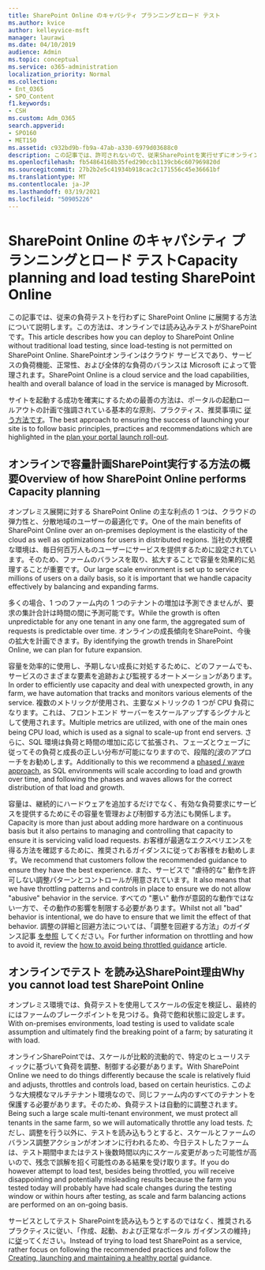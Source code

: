 ```yaml
---
title: SharePoint Online のキャパシティ プランニングとロード テスト
ms.author: kvice
author: kelleyvice-msft
manager: laurawi
ms.date: 04/10/2019
audience: Admin
ms.topic: conceptual
ms.service: o365-administration
localization_priority: Normal
ms.collection:
- Ent_O365
- SPO_Content
f1.keywords:
- CSH
ms.custom: Adm_O365
search.appverid:
- SPO160
- MET150
ms.assetid: c932bd9b-fb9a-47ab-a330-6979d03688c0
description: この記事では、許可されないので、従来SharePointを実行せずにオンラインに展開する方法について説明します。
ms.openlocfilehash: fb54864168b35fed290ccb1139cb6c607969820d
ms.sourcegitcommit: 27b2b2e5c41934b918cac2c171556c45e36661bf
ms.translationtype: MT
ms.contentlocale: ja-JP
ms.lasthandoff: 03/19/2021
ms.locfileid: "50905226"
---
```

# <a name="capacity-planning-and-load-testing-sharepoint-online"></a><span data-ttu-id="bda5f-103">SharePoint Online のキャパシティ プランニングとロード テスト</span><span class="sxs-lookup"><span data-stu-id="bda5f-103">Capacity planning and load testing SharePoint Online</span></span>
<span data-ttu-id="bda5f-104">この記事では、従来の負荷テストを行わずに SharePoint Online に展開する方法について説明します。この方法は、オンラインでは読み込みテストがSharePointです。</span><span class="sxs-lookup"><span data-stu-id="bda5f-104">This article describes how you can deploy to SharePoint Online without traditional load testing, since load-testing is not permitted on SharePoint Online.</span></span> <span data-ttu-id="bda5f-105">SharePointオンラインはクラウド サービスであり、サービスの負荷機能、正常性、および全体的な負荷のバランスは Microsoft によって管理されます。</span><span class="sxs-lookup"><span data-stu-id="bda5f-105">SharePoint Online is a cloud service and the load capabilities, health and overall balance of load in the service is managed by Microsoft.</span></span>
  
<span data-ttu-id="bda5f-106">サイトを起動する成功を確実にするための最善の方法は、ポータルの起動ロールアウトの計画で強調されている基本的な原則、プラクティス、推奨事項に [従う方法です](planportallaunchroll-out.md)。</span><span class="sxs-lookup"><span data-stu-id="bda5f-106">The best approach to ensuring the success of launching your site is to follow basic principles, practices and recommendations which are highlighted in the [plan your portal launch roll-out](planportallaunchroll-out.md).</span></span>

## <a name="overview-of-how-sharepoint-online-performs-capacity-planning"></a><span data-ttu-id="bda5f-107">オンラインで容量計画SharePoint実行する方法の概要</span><span class="sxs-lookup"><span data-stu-id="bda5f-107">Overview of how SharePoint Online performs Capacity planning</span></span> 
<span data-ttu-id="bda5f-108">オンプレミス展開に対する SharePoint Online の主な利点の 1 つは、クラウドの弾力性と、分散地域のユーザーの最適化です。</span><span class="sxs-lookup"><span data-stu-id="bda5f-108">One of the main benefits of SharePoint Online over an on-premises deployment is the elasticity of the cloud as well as optimizations for users in distributed regions.</span></span> <span data-ttu-id="bda5f-109">当社の大規模な環境は、毎日何百万人ものユーザーにサービスを提供するために設定されています。そのため、ファームのバランスを取り、拡大することで容量を効果的に処理することが重要です。</span><span class="sxs-lookup"><span data-stu-id="bda5f-109">Our large scale environment is set up to service millions of users on a daily basis, so it is important that we handle capacity effectively by balancing and expanding farms.</span></span>
  
<span data-ttu-id="bda5f-110">多くの場合、1 つのファーム内の 1 つのテナントの増加は予測できませんが、要求の集計合計は時間の間に予測可能です。</span><span class="sxs-lookup"><span data-stu-id="bda5f-110">While the growth is often unpredictable for any one tenant in any one farm, the aggregated sum of requests is predictable over time.</span></span> <span data-ttu-id="bda5f-111">オンラインの成長傾向をSharePoint、今後の拡大を計画できます。</span><span class="sxs-lookup"><span data-stu-id="bda5f-111">By identifying the growth trends in SharePoint Online, we can plan for future expansion.</span></span>
  
<span data-ttu-id="bda5f-112">容量を効率的に使用し、予期しない成長に対処するために、どのファームでも、サービスのさまざまな要素を追跡および監視するオートメーションがあります。</span><span class="sxs-lookup"><span data-stu-id="bda5f-112">In order to efficiently use capacity and deal with unexpected growth, in any farm, we have automation that tracks and monitors various elements of the service.</span></span> <span data-ttu-id="bda5f-113">複数のメトリックが使用され、主要なメトリックの 1 つが CPU 負荷になります。これは、フロントエンド サーバーをスケールアップするシグナルとして使用されます。</span><span class="sxs-lookup"><span data-stu-id="bda5f-113">Multiple metrics are utilized, with one of the main ones being CPU load, which is used as a signal to scale-up front end servers.</span></span> <span data-ttu-id="bda5f-114">さらに、SQL 環境は負荷と時間の増加に応じて拡張され、フェーズとウェーブに従ってその負荷と成長の正しい分布が可能になりますので、段階的[/](planportallaunchroll-out.md)波のアプローチをお勧めします。</span><span class="sxs-lookup"><span data-stu-id="bda5f-114">Additionally to this we recommend a [phased / wave approach](planportallaunchroll-out.md), as SQL environments will scale according to load and growth over time, and following the phases and waves allows for the correct distribution of that load and growth.</span></span> 

<span data-ttu-id="bda5f-115">容量は、継続的にハードウェアを追加するだけでなく、有効な負荷要求にサービスを提供するためにその容量を管理および制御する方法にも関係します。</span><span class="sxs-lookup"><span data-stu-id="bda5f-115">Capacity is more than just about adding more hardware on a continuous basis but it also pertains to managing and controlling that capacity to ensure it is servicing valid load requests.</span></span> <span data-ttu-id="bda5f-116">お客様が最適なエクスペリエンスを得る方法を確認するために、推奨されるガイダンスに従ってお客様をお勧めします。</span><span class="sxs-lookup"><span data-stu-id="bda5f-116">We recommend that customers follow the recommended guidance to ensure they have the best experience.</span></span> <span data-ttu-id="bda5f-117">また、サービスで "虐待的な" 動作を許可しない調整パターンとコントロールが用意されています。</span><span class="sxs-lookup"><span data-stu-id="bda5f-117">It also means that we have throttling patterns and controls in place to ensure we do not allow "abusive" behavior in the service.</span></span> <span data-ttu-id="bda5f-118">すべての "悪い" 動作が意図的な動作ではない一方で、その動作の影響を制限する必要があります。</span><span class="sxs-lookup"><span data-stu-id="bda5f-118">Whilst not all "bad" behavior is intentional, we do have to ensure that we limit the effect of that behavior.</span></span> <span data-ttu-id="bda5f-119">調整の詳細と回避方法については、「調整を回避する方法」のガイダンス記事 [を参照](/sharepoint/dev/general-development/how-to-avoid-getting-throttled-or-blocked-in-sharepoint-online) してください。</span><span class="sxs-lookup"><span data-stu-id="bda5f-119">For further information on throttling and how to avoid it, review the [how to avoid being throttled guidance](/sharepoint/dev/general-development/how-to-avoid-getting-throttled-or-blocked-in-sharepoint-online) article.</span></span>

## <a name="why-you-cannot-load-test-sharepoint-online"></a><span data-ttu-id="bda5f-120">オンラインでテスト を読み込SharePoint理由</span><span class="sxs-lookup"><span data-stu-id="bda5f-120">Why you cannot load test SharePoint Online</span></span>
<span data-ttu-id="bda5f-121">オンプレミス環境では、負荷テストを使用してスケールの仮定を検証し、最終的にはファームのブレークポイントを見つける。負荷で飽和状態に設定します。</span><span class="sxs-lookup"><span data-stu-id="bda5f-121">With on-premises environments, load testing is used to validate scale assumption and ultimately find the breaking point of a farm; by saturating it with load.</span></span> 

<span data-ttu-id="bda5f-122">オンラインSharePointでは、スケールが比較的流動的で、特定のヒューリスティックに基づいて負荷を調整、制御する必要があります。</span><span class="sxs-lookup"><span data-stu-id="bda5f-122">With SharePoint Online we need to do things differently because the scale is relatively fluid and adjusts, throttles and controls load, based on certain heuristics.</span></span> <span data-ttu-id="bda5f-123">このような大規模なマルチテナント環境なので、同じファーム内のすべてのテナントを保護する必要があります。そのため、負荷テストは自動的に調整されます。</span><span class="sxs-lookup"><span data-stu-id="bda5f-123">Being such a large scale multi-tenant environment, we must protect all tenants in the same farm, so we will automatically throttle any load tests.</span></span> <span data-ttu-id="bda5f-124">ただし、調整を行う以外に、テストを読み込もうとすると、スケールとファームのバランス調整アクションがオンオンに行われるため、今日テストしたファームは、テスト期間中またはテスト後数時間以内にスケール変更があった可能性が高いので、残念で誤解を招く可能性のある結果を受け取ります。</span><span class="sxs-lookup"><span data-stu-id="bda5f-124">If you do however attempt to load test, besides being throttled, you will receive disappointing and potentially misleading results because the farm you tested today will probably have had scale changes during the testing window or within hours after testing, as scale and farm balancing actions are performed on an on-going basis.</span></span>

<span data-ttu-id="bda5f-125">サービスとしてテスト SharePointを読み込もうとするのではなく、推奨されるプラクティスに従い、「作成、起動、および正常なポータル ガイダンスの維持」に[従](/sharepoint/portal-health)ってください。</span><span class="sxs-lookup"><span data-stu-id="bda5f-125">Instead of trying to load test SharePoint as a service, rather focus on following the recommended practices and follow the [Creating, launching and maintaining a healthy portal](/sharepoint/portal-health) guidance.</span></span>